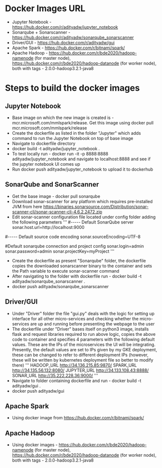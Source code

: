 # Docker Images URL
* Jupyter Notebook - https://hub.docker.com/r/adityadw/jupyter_notebook
* Sonarqube + Sonarscanner - https://hub.docker.com/r/adityadw/sonarqube_sonarscanner
* Driver/GUI - https://hub.docker.com/r/adityadw/gui
* Apache Spark - https://hub.docker.com/r/bitnami/spark/
* Apache Hadoop - https://hub.docker.com/r/bde2020/hadoop-namenode (for master node), https://hub.docker.com/r/bde2020/hadoop-datanode (for worker node), both with tags - 2.0.0-hadoop3.2.1-java8
# Steps to build the docker images
## Jupyter Notebook
* Base image on which the new image is created is - mcr.microsoft.com/mmlspark/release. Get this image using docker pull mcr.microsoft.com/mmlspark/release
* Create the dockerfile as listed in the folder "Jupyter" which adds command to run the Jupyter Notebook on top of base image
* Navigate to dockerfile directory
* docker build -t adityadw/jupyter_notebook .
* To test locally run - docker run -it -p 8888:8888 adityadw/jupyter_notebook and navigate to localhost:8888 and see if the jupyter notebook UI comes up
* Run docker push adityadw/jupyter_notebook to upload it to dockerhub
## SonarQube and SonarScanner
* Get the base image - docker pull sonarqube
* Download sonar-scanner for any platform which requires pre-installed JVM from here https://binaries.sonarsource.com/Distribution/sonar-scanner-cli/sonar-scanner-cli-4.6.2.2472.zip
* Edit sonar-scanner configuration file located under config folder adding the following parameters
''' #----- Default SonarQube server
sonar.host.url=http://localhost:9000

#----- Default source code encoding
sonar.sourceEncoding=UTF-8

#Default sonarqube connection and project config
sonar.login=admin
sonar.password=admin
sonar.projectKey=myProject
'''
* Create the dockerfile as present "Sonarqube" folder, the dockerfile copies the downloaded sonarscanner binary to the container and sets the Path variable to execute sonar-scanner command
* After navigating to the folder with dockerfile run - docker build -t adityadw/sonarqube_sonarscanner .
* docker push adityadw/sonarqube_sonarscanner
## Driver/GUI
* Under "Driver" folder the file "gui.py" deals with the logic for setting up interface for all other micro-services and checking whether the micro-services are up and running before presenting the webpage to the user
* The dockerfile under "Driver" bases itself on python3 image, installs flask and request libraries required to run above logic, copies the above code to container and specifies 4 parameters with the following default values. These are the IPs of the microservices the UI will be integrating. Presently, the default values are set to IPs given by my GKE deployment, these can be changed to refer to different deployment IPs (however, these will be written by kubernetes deployment file so better to modify there)
'''
HADOOP_URL http://34.136.215.85:9870/
SPARK_URL http://34.135.56.132:8080/
JUPYTER_URL http://34.133.108.43:8888/
SONAR_URL http://35.222.228.36:9000/
'''
* Navigate to folder containing dockerfile and run - docker build -t adityadw/gui .
* docker push adityadw/gui
## Apache Spark
* Using docker image from https://hub.docker.com/r/bitnami/spark/
## Apache Hadoop
* Using docker images - https://hub.docker.com/r/bde2020/hadoop-namenode (for master node), https://hub.docker.com/r/bde2020/hadoop-datanode (for worker node), both with tags - 2.0.0-hadoop3.2.1-java8